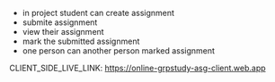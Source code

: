 * in project student can create assignment
* submite assignment
* view their assignment
* mark the submitted assignment
* one person can another person marked assignment

CLIENT_SIDE_LIVE_LINK:
https://online-grpstudy-asg-client.web.app